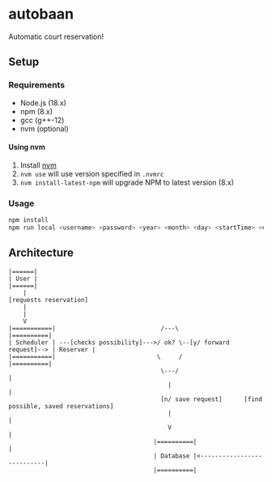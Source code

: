 # autobaan

Automatic court reservation!

## Setup

### Requirements

- Node.js (18.x)
- npm (8.x)
- gcc (g++-12)
- nvm (optional)

#### Using nvm

1. Install [nvm](https://github.com/nvm-sh/nvm#installing-and-updating)
1. `nvm use` will use version specified in `.nvmrc`
1. `nvm install-latest-npm` will upgrade NPM to latest version (8.x)

### Usage

```bash
npm install
npm run local <username> <password> <year> <month> <day> <startTime> <endTime> <opponentName> <opponentId>
```

## Architecture

```
|======|
| User |
|======|
    |
[requests reservation]
    |
    |
    V
|===========|                             /---\                           |==========|
| Scheduler | ---[checks possibility]--->/ ok? \--[y/ forward request]--> | Reserver |
|===========|                            \     /                          |==========|
                                          \---/                                 |
                                            |                                   |
                                          [n/ save request]      [find possible, saved reservations]
                                            |                                   |
                                            V                                   |
                                        |==========|                            |
                                        | Database |<---------------------------|
                                        |==========|
```
